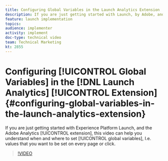 ```yaml
---
title: Configuring Global Variables in the Launch Analytics Extension
description: If you are just getting started with Launch, by Adobe, and the Adobe Analytics extension, this video can help you understand when and where to set global variables, I.e. values that you want to be set on every page or click.
feature: launch implementation
topics: 
audience: implementer
activity: implement
doc-type: technical video
team: Technical Marketing
kt: 2855
---
```


# Configuring [!UICONTROL Global Variables] in the [!DNL Launch Analytics] [!UICONTROL Extension] {#configuring-global-variables-in-the-launch-analytics-extension}

If you are just getting started with Experience Platform Launch, and the Adobe Analytics [!UICONTROL extension], this video can help you understand when and where to set [!UICONTROL global variables], I.e. values that you want to be set on every page or click.

>[!VIDEO](https://video.tv.adobe.com/v/27181/?quality=9)
